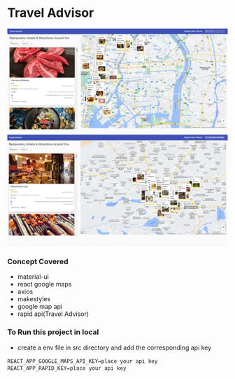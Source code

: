 # Travel Advisor
<img src="img/image-1.png" alt="diagram-1">
<img src="img/image-2.png" alt="diagram-2">

### Concept Covered
- material-ui
- react google maps
- axios
- makestyles
- google map api
- rapid api(Travel Advisor)

### To Run this project in local 
- create a env file in src directory and add the corresponding api key

```
REACT_APP_GOOGLE_MAPS_API_KEY=place your api key
REACT_APP_RAPID_KEY=place your api key
```

